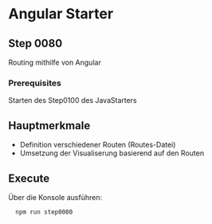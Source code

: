 # Angular Starter #

## Step 0080
Routing mithilfe von Angular

### Prerequisites
Starten des Step0100 des JavaStarters

## Hauptmerkmale
 - Definition verschiedener Routen (Routes-Datei)
 - Umsetzung der Visualiserung basierend auf den Routen

## Execute
Über die Konsole ausführen:
```shell
  npm run step0080
```